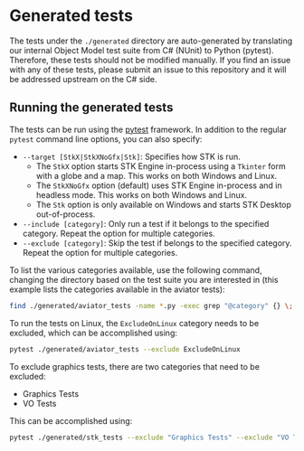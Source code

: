# Generated tests

The tests under the `./generated` directory are auto-generated by translating our internal Object Model test suite from C# (NUnit) to Python (pytest). Therefore, these tests should not be modified manually. If you find an issue with any of these tests, please submit an issue to this repository and it will be addressed upstream on the C# side.

## Running the generated tests

The tests can be run using the [pytest](https://docs.pytest.org/) framework. In addition to the regular `pytest` command line options, you can also specify:
- `--target [StkX|StkXNoGfx|Stk]`: Specifies how STK is run.
   * The `StkX` option starts STK Engine in-process using a `Tkinter` form with a globe and a map. This works on both Windows and Linux.
   * The `StkXNoGfx` option (default) uses STK Engine in-process and in headless mode. This works on both Windows and Linux.
   * The `Stk` option is only available on Windows and starts STK Desktop out-of-process.
- `--include [category]`: Only run a test if it belongs to the specified category. Repeat the option for multiple categories.
- `--exclude [category]`: Skip the test if belongs to the specified category. Repeat the option for multiple categories.

To list the various categories available, use the following command, changing the directory based on the test suite you are interested in (this example lists the categories available in the aviator tests):

```bash
find ./generated/aviator_tests -name *.py -exec grep "@category" {} \; | sed -r 's/.*"(.*)".*/\1/g' | sort --unique
```

To run the tests on Linux, the `ExcludeOnLinux` category needs to be excluded, which can be accomplished using:

```bash
pytest ./generated/aviator_tests --exclude ExcludeOnLinux
```

To exclude graphics tests, there are two categories that need to be excluded:
* Graphics Tests
* VO Tests

This can be accomplished using:

```bash
pytest ./generated/stk_tests --exclude "Graphics Tests" --exclude "VO Tests"
```



